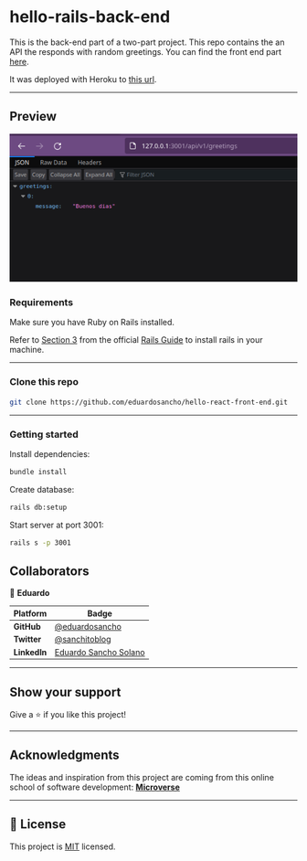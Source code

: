 # hello-rails-back-end
This is the back-end part of a two-part project. This repo contains the an API the responds with random greetings.
You can find the front end part [here](https://github.com/eduardosancho/hello-react-front-end).

It was deployed with Heroku to [this url](https://desolate-tundra-61515.herokuapp.com/api/v1/greetings).
<hr>

## Preview
![preview](./screenshot.png)

### Requirements
Make sure you have Ruby on Rails installed.

Refer to [Section 3](https://guides.rubyonrails.org/v5.1/getting_started.html#:~:text=3%20Creating%20a%20New%20Rails%20Project) from the official [Rails Guide](https://rubyonrails.org/) to install rails in your machine.
<hr>

### Clone this repo
~~~ bash
git clone https://github.com/eduardosancho/hello-react-front-end.git
~~~
<hr>

### Getting started
Install dependencies:
~~~ bash
bundle install
~~~

Create database:
~~~ bash
rails db:setup
~~~

Start server at port 3001:
~~~ bash
rails s -p 3001
~~~

## Collaborators
👤 **Eduardo**

 Platform | Badge |
 --- | --- |
 **GitHub**  | [@eduardosancho](https://github.com/eduardosancho)
 **Twitter** | [@sanchitoblog](https://twitter.com/sanchitoblog)
 **LinkedIn** | [Eduardo Sancho Solano](https://www.linkedin.com/in/eduardo-sancho-solano/)
<hr>
 
## Show your support

Give a ⭐️ if you like this project!
<hr>

## Acknowledgments

The ideas and inspiration from this project are coming from this online school of software development:
 [**Microverse**](https://www.microverse.org/)
<hr>

## 📝 License

This project is [MIT](./MIT.md) licensed.

